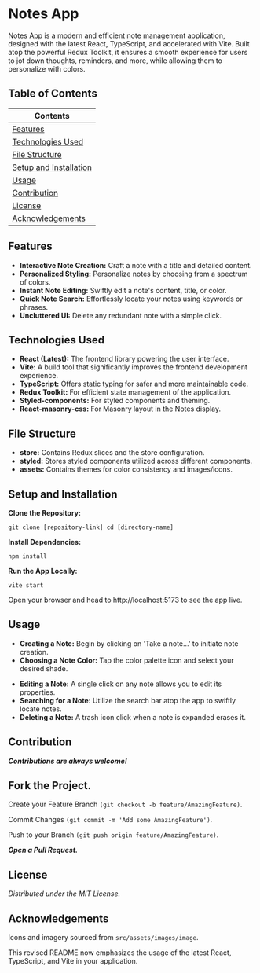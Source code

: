 # Notes App
Notes App is a modern and efficient note management application, designed with the latest React, TypeScript, and accelerated with Vite. Built atop the powerful Redux Toolkit, it ensures a smooth experience for users to jot down thoughts, reminders, and more, while allowing them to personalize with colors.

## Table of Contents

| Contents               |
|------------------------|
| [Features](#features)               |
| [Technologies Used](#technologies-used) |
| [File Structure](#file-structure)       |
| [Setup and Installation](#setup-and-installation) |
| [Usage](#usage)                   |
| [Contribution](#contribution)         |
| [License](#license)               |
| [Acknowledgements](#acknowledgements)  |

## Features

* __Interactive Note Creation:__ Craft a note with a title and detailed content.
* __Personalized Styling:__ Personalize notes by choosing from a spectrum of colors.
* __Instant Note Editing:__ Swiftly edit a note's content, title, or color.
* __Quick Note Search:__ Effortlessly locate your notes using keywords or phrases.
* __Uncluttered UI:__ Delete any redundant note with a simple click.

## Technologies Used
* __React (Latest):__ The frontend library powering the user interface.
* __Vite:__ A build tool that significantly improves the frontend development experience.
* __TypeScript:__ Offers static typing for safer and more maintainable code.
* __Redux Toolkit:__ For efficient state management of the application.
* __Styled-components:__ For styled components and theming.
* __React-masonry-css:__ For Masonry layout in the Notes display.

## File Structure
* __store:__ Contains Redux slices and the store configuration.
* __styled:__ Stores styled components utilized across different components.
* __assets:__ Contains themes for color consistency and images/icons.

## Setup and Installation
__Clone the Repository:__

`git clone [repository-link]
cd [directory-name]`

**Install Dependencies:**

`npm install`

**Run the App Locally:**

`vite start`

Open your browser and head to http://localhost:5173 to see the app live.

## Usage
+ __Creating a Note:__ Begin by clicking on 'Take a note...' to initiate note creation.
+ __Choosing a Note Color:__ Tap the color palette icon and select your desired shade.
* __Editing a Note:__ A single click on any note allows you to edit its properties.
* __Searching for a Note:__ Utilize the search bar atop the app to swiftly locate notes.
* __Deleting a Note:__ A trash icon click when a note is expanded erases it.

## Contribution
**_Contributions are always welcome!_**

## Fork the Project.
Create your Feature Branch `(git checkout -b feature/AmazingFeature)`.

Commit Changes `(git commit -m 'Add some AmazingFeature')`.

Push to your Branch `(git push origin feature/AmazingFeature)`.

**_Open a Pull Request._**

## License
_Distributed under the MIT License._

## Acknowledgements
Icons and imagery sourced from `src/assets/images/image`.

This revised README now emphasizes the usage of the latest React, TypeScript, and Vite in your application.